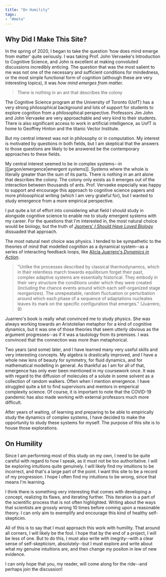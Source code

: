 ```yaml
---
title: "On Humility"
tags:
- "#meta"
---
```


## Why Did I Make This Site?

In the spring of 2020, I began to take the question 'how does mind emerge from matter' quite seriously. I was taking Prof. John Vervaeke's Introduction to Cognitive Science, and John is excellent at making convoluted discussions incredibly enticing. The question that was the most salient to me was not one of the necessary and sufficient conditions for mindedness, or the most simple functional form of cognition (although these are very interesting topics), it was *how mind emerges from matter.*

> There is nothing in an ant that describes the colony

The Cognitive Science program at the University of Toronto (UofT) has a very strong philosophical background and lots of support for students to explore cognition from a philosophical perspective. Professors Jim John and John Vervaeke are very approachable and very kind to their students. There is also significant access to work in artificial intelligence, as UofT is home to Geoffrey Hinton and the titanic Vector Institute. 

But my central interest was not in philosophy or in computation. My interest is motivated by questions in both fields, but I am skeptical that the answers to those questions are likely to be answered be the contemporary approaches to these fields.

My central interest seemed to be in complex systems--in [[jargon/emergence|emergent systems]]. Systems where the whole is literally greater than the sum of its parts. There is nothing in an ant alone that describes the colony. The colony only exists as it emerges out of the interaction between thousands of ants. Prof. Vervaeke especially was happy to support and encourage this approach to cognitive science papers and more philosophical writing (which I am very grateful for), but I wanted to study emergence from a more empirical perspective. 

I put quite a lot of effort into considering what field I should study in alongside cognitive science to enable me to study emergent systems with my career. For the questions that I'm interested in, the most natural choice would be biology, but the truth of [Jsomers' *I Should Have Loved Biology*](https://jsomers.net/i-should-have-loved-biology/) dissuaded that approach.

The most natural next choice was physics. I tended to be sympathetic to the theories of mind that modelled cognition as a dynamical system--as a series of interacting feedback loops, like [Alicia Juarrero's *Dynamics in Action*](https://direct.mit.edu/books/book/3793/Dynamics-in-ActionIntentional-Behavior-as-a). 
>"Unlike the processes described by classical thermodynamics, which in their relentless march towards equilibrium forget their past, complex adaptive systems are essentially historical. They embody in their very structure the conditions under which they were created (including the chance events around which each self-organized stage reorganizes). The unrepeatable, random fluctuation or perturbation around which each phase of a sequence of adaptations nucleates leaves its mark on the specific configuration that emerges." (Juarrero, 9)

Juarrero's book is really what convinced me to study physics. She was always working towards an Aristotelian metaphor for a kind of cognitive dynamics, but it was one of those theories that seem utterly obvious as the argument progresses--as if it was a tautology from its premises. I was convinced that the connection was more than metaphorical.

Two years (and some) later, and I have learned many very useful skills and very interesting concepts. My algebra is drastically improved, and I have a whole new lens of beauty for symmetry, for fluid dynamics, and for mathematical modelling in general. As thankful as I am for all of that, emergence has only ever been mentioned in my coursework once. It was with regard to the diffusion of molecules of a solute in some solvent as a collection of random walkers. Often when I mention emergence. I have struggled quite a bit to find supervisors and mentors in emperical complexity science. Of course, it is important to note that the COVID-19 pandemic has also made working with external professors much more difficult.

After years of waiting, of learning and preparing to be able to empirically study the dynamics of complex systems, I have decided to make the opportunity to study these systems for myself. The purpose of this site is to house those explorations.

## On Humility
Since I am performing most of this study on my own, I need to be quite careful with regard to how I speak, as it must not be too authoritative. I will be exploring intuitions quite genuinely. I will likely find my intuitions to be incorrect, and that's a large part of the point. I want this site to be a record of my progression. I hope I often find my intuitions to be wrong, since that means I'm learning.

I think there is something very interesting that comes with developing a concept, realizing its flaws, and iterating further. This iteration is a part of the scientific process that is not often highlighted. Writing about the ways that scientists are grossly wrong 10 times before coming upon a reasonable theory. I can only aim to exemplify and encourage this kind of healthy self-skepticim.

All of this is to say that I must approach this work with humility. That around all corners, I will likely be the fool. I hope that by the end of a project, I will be less of one. But to do this, I must also write with inegrity--with a clear sense of self-skepticism, absolutely--but I must explore and write about what my genuine intuitions are, and then change my positon in lew of new evidence.

I can only hope that you, my reader, will come along for the ride--and perhaps join the discussion!